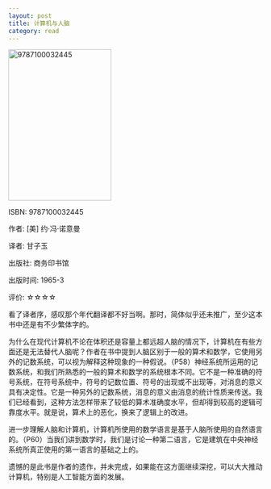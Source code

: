 ```yaml
---
layout: post
title: 计算机与人脑
category: read
---
```

<img class="cover" alt="9787100032445" src="/images/2013/01/9787100032445-204x300.jpg" width="204" height="300" />

ISBN: 9787100032445

作者:  [美] 约·冯·诺意曼

译者: 甘子玉

出版社: 商务印书馆

出版时间: 1965-3

评价: ☆☆☆☆

看了译者序，感叹那个年代翻译都不好当啊。那时，简体似乎还未推广，至少这本书中还是有不少繁体字的。

为什么在现代计算机不论在体积还是容量上都远超人脑的情况下，计算机在有些方面还是无法替代人脑呢？作者在书中提到人脑区别于一般的算术和数学，它使用另外的记数系统，可以视为解释这种现象的一种假说。（P58）神经系统所运用的记数系统，和我们所熟悉的一般的算术和数学的系统根本不同。它不是一种准确的符号系统，在符号系统中，符号的记数位置、符号的出现或不出现等，对消息的意义具有决定性。它是一种另外的记数系统，消息的意义由消息的统计性质来传送。我们已经看到，这种方法怎样带来了较低的算术准确度水平，但却得到较高的逻辑可靠度水平。就是说，算术上的恶化，换来了逻辑上的改进。

进一步理解人脑和计算机，计算机所使用的数学语言是基于人脑所使用的自然语言的。（P60）当我们讲到数学时，我们是讨论一种第二语言，它是建筑在中央神经系统所真正使用的第一语言的基础之上的。

遗憾的是此书是作者的遗作，并未完成，如果能在这方面继续深挖，可以大大推动计算机，特别是人工智能方面的发展。
